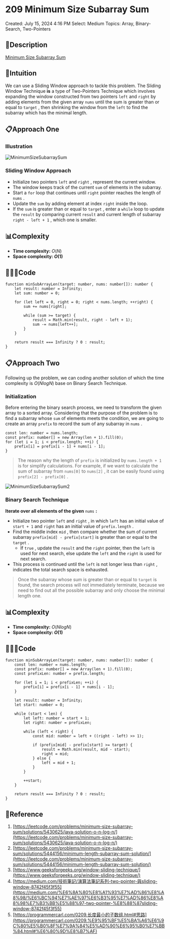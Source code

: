 # 209 Minimum Size Subarray Sum

Created: July 15, 2024 4:16 PM
Select: Medium
Topics: Array, Binary-Search, Two-Pointers

## 📖Description

[Minimum Size Subarray Sum](https://leetcode.com/problems/minimum-size-subarray-sum/description)

## 🤔Intuition

We can use a Sliding Window approach to tackle this problem. The Sliding Window Technique **is** a type of Two-Pointers Technique which involves expanding the window constructed from two pointers `left` and `right` by adding elements from the given array `nums` until the sum is greater than or equal to `target` , then shrinking the window from the `left` to find the subarray which has the minimal length.

## 📋Approach One

### Illustration

![MinimumSizeSubarraySum](./MinimumSizeSubarraySum.png)

### Sliding Window Approach

- Initialize two pointers `left` and `right` , represent the current window.
- The window keeps track of the current `sum` of elements in the subarray.
- Start a `for` loop that continues until `right` pointer reaches the length of `nums` .
- Update the `sum` by adding element at index `right` inside the loop.
- If the `sum` is greater than or equal to `target` , enter a `while` loop to update the `result` by comparing current `result` and current length of subarray `right - left + 1` , which one is smaller.

## 📊Complexity

- **Time complexity:** $O(N)$
- **Space complexity: $O(1)$**

## 🧑🏻‍💻Code

```tsx
function minSubArrayLen(target: number, nums: number[]): number {
    let result: number = Infinity;
    let sum: number = 0;

    for (let left = 0, right = 0; right < nums.length; ++right) {
        sum += nums[right];

        while (sum >= target) {
            result = Math.min(result, right - left + 1);
            sum -= nums[left++];
        }
    }

    return result === Infinity ? 0 : result;
}
```

## 📋Approach Two

Following up the problem, we can coding another solution of which the time complexity is $O(NlogN)$ base on Binary Search Technique.

### Initialization

Before entering the binary search process, we need to transform the given array to a sorted array. Considering that the purpose of the problem is to find a subarray whose `sum` of elements meets the condition, we are going to create an array `prefix` to record the sum of any subarray in `nums` .

```tsx
const len: number = nums.length;
const prefix: number[] = new Array(len + 1).fill(0);
for (let i = 1; i < prefix.length; ++i) {
    prefix[i] = prefix[i - 1] + nums[i - 1];
}
```

> The reason why the length of `prefix` is initialized by `nums.length + 1` is for simplify calculations. For example, if we want to calculate the sum of subarray from `nums[0]` to `nums[2]` , it can be easily found using `prefix[2] - prefix[0]` .
> 

![MinimumSizeSubarraySum2](./MinimumSizeSubarraySum2.png)

### Binary Search Technique

**Iterate over all elements of the given** `nums` **:**

- Initialize two pointer `left` and `right` , in which `left` has an initial value of  `start + 1` and `right` has an initial value of `prefix.length` .
- Find the middle index `mid` , then compare whether the sum of current subarray `prefix[mid] - prefix[start]` is greater than or equal to the `target` .
    - If `true` , update the `result` and the `right` pointer, then the `left` is used for next search, else update the `left` and the `right` is used for next search.
- This process is continued until  the `left` is not longer less than `right` , indicates the total search space is exhausted.

> Once the subarray whose sum is greater than or equal to `target` is found, the search process will not immediately terminate, because we need to find out all the possible subarray and only choose the minimal length one.
> 

## 📊Complexity

- **Time complexity:** $O(NlogN)$
- **Space complexity: $O(1)$**

## 🧑🏻‍💻Code

```tsx
function minSubArrayLen(target: number, nums: number[]): number {
    const len: number = nums.length;
    const prefix: number[] = new Array(len + 1).fill(0);
    const prefixLen: number = prefix.length;
    
    for (let i = 1; i < prefixLen; ++i) {
        prefix[i] = prefix[i - 1] + nums[i - 1];
    }

    let result: number = Infinity;
    let start: number = 0;

    while (start < len) {
        let left: number = start + 1;
        let right: number = prefixLen;

        while (left < right) {
            const mid: number = left + ((right - left) >> 1);

            if (prefix[mid] - prefix[start] >= target) {
                result = Math.min(result, mid - start);
                right = mid;
            } else {
                left = mid + 1;
            }
        }
        
        ++start;
    }

    return result === Infinity ? 0 : result;
}
```

## 🔖Reference

1. [https://leetcode.com/problems/minimum-size-subarray-sum/solutions/5430625/java-solution-o-n-log-n/](https://leetcode.com/problems/minimum-size-subarray-sum/solutions/5430625/java-solution-o-n-log-n/)
2. [https://leetcode.com/problems/minimum-size-subarray-sum/solutions/5444156/minimum-length-subarray-sum-solution/](https://leetcode.com/problems/minimum-size-subarray-sum/solutions/5444156/minimum-length-subarray-sum-solution/)
3. [https://www.geeksforgeeks.org/window-sliding-technique/](https://www.geeksforgeeks.org/window-sliding-technique/)
4. [https://medium.com/技術筆記/演算法筆記系列-two-pointer-與sliding-window-8742f45f3f55](https://medium.com/%E6%8A%80%E8%A1%93%E7%AD%86%E8%A8%98/%E6%BC%94%E7%AE%97%E6%B3%95%E7%AD%86%E8%A8%98%E7%B3%BB%E5%88%97-two-pointer-%E8%88%87sliding-window-8742f45f3f55)
5. [https://programmercarl.com/0209.长度最小的子数组.html#思路](https://programmercarl.com/0209.%E9%95%BF%E5%BA%A6%E6%9C%80%E5%B0%8F%E7%9A%84%E5%AD%90%E6%95%B0%E7%BB%84.html#%E6%80%9D%E8%B7%AF)